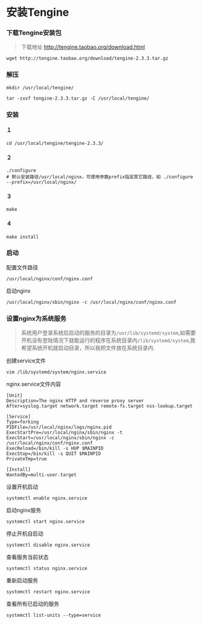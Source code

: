 # 安装Tengine


### 下载Tengine安装包

> 下载地址 http://tengine.taobao.org/download.html

```
wget http://tengine.taobao.org/download/tengine-2.3.3.tar.gz
```

### 解压

```
mkdir /usr/local/tengine/

tar -zxvf tengine-2.3.3.tar.gz -C /usr/local/tengine/
```

### 安装

#### １
```
cd /usr/local/tengine/tengine-2.3.3/
```

#### ２
```
./configure  
# 默认安装路径/usr/local/nginx，可使用参数prefix指定其它路径，如 ./configure --prefix=/usr/local/nginx/
```

#### ３
```
make
```

#### ４
```
make install
```

### 启动

配置文件路径
```
/usr/local/nginx/conf/nginx.conf
```

启动nginx
```
/usr/local/nginx/sbin/nginx -c /usr/local/nginx/conf/nginx.conf
```


### 设置nginx为系统服务

> 系统用户登录系统后启动的服务的目录为```/usr/lib/systemd/system```,如需要开机没有登陆情况下就能运行的程序在系统目录内```/lib/systemd/system```,我希望系统开机就启动目录，所以我把文件放在系统目录内.

创建service文件

```
vim /lib/systemd/system/nginx.service
```

nginx.service文件内容
```
[Unit]
Description=The nginx HTTP and reverse proxy server
After=syslog.target network.target remote-fs.target nss-lookup.target

[Service]
Type=forking
PIDFile=/usr/local/nginx/logs/nginx.pid
ExecStartPre=/usr/local/nginx/sbin/nginx -t
ExecStart=/usr/local/nginx/sbin/nginx -c /usr/local/nginx/conf/nginx.conf
ExecReload=/bin/kill -s HUP $MAINPID
ExecStop=/bin/kill -s QUIT $MAINPID
PrivateTmp=true

[Install]
WantedBy=multi-user.target
```

设置开机启动

```
systemctl enable nginx.service
```

启动nginx服务

```
systemctl start nginx.service
```

停止开机自启动

```
systemctl disable nginx.service
```

查看服务当前状态

```
systemctl status nginx.service
```

重新启动服务

```
systemctl restart nginx.service
```

查看所有已启动的服务

```
systemctl list-units --type=service
```

 

 

 

 

